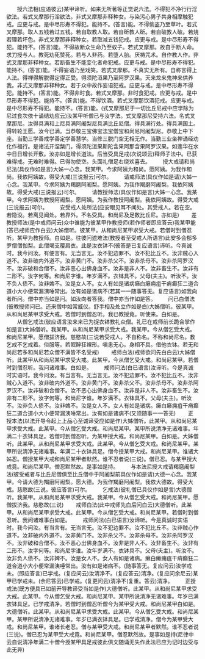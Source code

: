 <!-- { "loadSidebar": true } -->
　　授六法相(应语彼云)某甲谛听。如来无所著等正觉说六法。不得犯不净行行淫欲法。若式叉摩那行淫欲法。非式叉摩那非释种女。与染污心男子共身相摩触犯戒。应更与戒。是中尽形寿不得犯。能持不。(答言)能。不得偷盗乃至草叶。若式叉摩那。取人五钱若过五钱。若自取教人取。若自斫教人斫。若自破教人破。若烧若理若坏色。非式叉摩那非释种女。若取减五钱犯戒。应更与戒。是中尽形寿不得犯。能持不。(答言)能。不得故断众生命乃至蚁子。若式叉摩那。故自手断人命。求刀授与人。教死劝死赞死。若与人非药。若堕人胎。厌祷咒术。自作教人作。非式叉摩那非释种女。若断畜生不能变化者命犯戒。应更与戒。是中尽形寿不得犯。能持不。(答言)能。不得妄语乃至戏笑。若式叉摩那。不真实无所有。自称言得上人法。得禅得解脱得定得正受。得须陀洹果乃至阿罗汉果。天来龙来鬼神来供养我。非式叉摩那非释种女。若于众中故作妄语犯戒。应更与戒。是中尽形寿不得犯。能持不。(答言)能。不得非时食。若式叉摩那。非时食犯戒。应更与戒。是中尽形寿不得犯。能持不。(答言)能。不得饮酒。若式叉摩那饮酒犯戒。应更与戒。是中尽形寿不得犯。能持不。(答言)能。(式叉摩那尼于一切比丘尼戒中应学除为尼过食次依十诵结劝应云)汝某甲听僧已与汝学法。式叉摩那尼受持六法。名式叉摩那尼。汝得具满和上尼具满阿阇梨尼具满比丘尼僧。得具满行处。得具满国土。得转轮王愿。汝今已满。当恭敬三宝佛宝法宝僧宝和尚尼阿阇梨尼。恭敬上中下座。当勤三学善戒学善定学善慧学。当修三脱门空无相无作。当勤三业坐禅诵经劝化作福行。是诸法开涅槃门。得须陀洹果斯陀含果阿那含果阿罗汉果。如莲华在水中日日增长开敷。汝亦如是增长道法。后当受具足戒(次说颂云)释师子法中。已获难得戒。无难时难得。已得勿使空。头面礼僧足右绕欢喜去。
　　授大戒请和尚尼法(具仪作如是言)大姊一心念。我某甲。今求阿姨为和尚。愿阿姨。为我作和尚。我依阿姨故。得受大戒(三说报云)可尔。
　　请戒师法(具仪作如是请)大姊一心念。我某甲。今求阿姨为羯磨阿阇梨。愿阿姨。为我作羯磨阿阇梨。我依阿姨故。得受大戒(三说报云)可尔。
　　请教授师法(具仪作如是言)大姊一心念。我某甲。今求阿姨为教授阿阇梨。愿阿姨。为我作教授阿阇梨。我依阿姨故。得受大戒(三说报云)可尔。
　　安受戒人处所法(应安眼见耳不闻处。其受戒人。若在空。若隐没。若离见闻处。若界外。不名受具。和尚尼及足数比丘尼。亦如是)
　　差教授师法(是中戒师问云)众中谁能为彼某甲作教授师(若作师者即应答云)我某甲能(答已戒师应作白云)大姊僧听。彼某甲。从和尚尼某甲求受大戒。若僧时到僧忍听。某甲为教授师。白如是。往彼问遮难法(教授者至受戒人所语言)此安多会郁多罗僧僧伽梨。此僧竭支覆肩衣。此是汝衣钵不(彼答是已复应语言)谛听。今真诚时。我今问汝。有便言有。无当言无。汝不犯边罪不。汝不犯比丘不。汝非贼心入道不。汝非破内外道不。汝非黄门不。汝非杀父不。汝非杀母不。汝非杀阿罗汉不。汝非破和合僧不。汝非恶心出佛身血不。汝非是非人不。汝非畜生不。汝非有二形不。汝字何等。和尚尼字谁。年岁满不。衣钵具不。父母(夫主)。听汝不。汝不负人债不。汝非婢不。汝是女人不。女人有如是诸病癞白癞痈疽干痟癫狂二道合道小大小便常漏洟唾常出。汝有如是诸病不(若其一一随事答无。复应语言)如我向者所问。僧中亦当如是问。如汝向者答我。僧中亦当作如是答。
　　问已白僧法(彼教授师问已。还来僧中如常威仪。舒手相及处立作如是白)大姊僧听。彼某甲。从和尚尼某甲求受大戒。若僧时到僧忍听。我已教授竟。听使来。白如是。
　　从僧乞戒法(彼应语言汝来来已为捉衣钵教礼众僧。礼已在戒师前长跪合掌作如是言)大姊僧听。我某甲。从和尚尼某甲求受大戒。我某甲。今从僧乞受大戒。和尚尼某甲。愿僧拔济我。慈愍故(三说若受戒人。不自称名。不称和尚尼名。教乞戒不乞戒着。俗服等。若眠醉狂裸形。嗔恚无心。身相不具。借他衣钵。若无和尚尼若多和尚尼若众僧不满皆不名受戒)
　　戒师白法(戒师欲问先白白云)大姊僧听。此某甲从和尚尼某甲求受大戒。此某甲。今从僧乞受大戒。和尚尼某甲。若僧时到僧忍听。我问诸难事。白如是。
　　戒师问法(白已语言)汝谛听。今是真诚时实语时。我今问汝。有当言有。无当言无。汝不犯边罪不。汝不犯比丘不。汝非贼心入道不。汝非破内外道不。汝非黄门不。汝非杀父不。汝非杀母不。汝非杀阿罗汉不。汝非破和合僧不。汝不恶心出佛身血不。汝非是非人不。汝非畜生不。汝非有二形不。汝字何等。和尚尼字谁。年岁满不。衣钵具不。父母(夫主)。听汝不。汝非负人债不。汝非婢不。汝是女人不。女人有如是诸病。癞白癞痈疽干痟癫狂二道合道小大小便常漏洟唾常出。汝有如是诸病不(又须随事一一答无)
　　正授本法(以法开导令起上上品心至诚谛受应如是作)大姊僧听。此某甲。从和尚尼某甲求受大戒。此某甲。今从僧乞受大戒。和尚尼某甲。某甲所说清净无诸难事。年满二十衣钵具足。若僧时到僧忍听。为某甲授大戒。和尚尼某甲。白如是。大姊僧听。此某甲。从和尚尼某甲求受大戒。此某甲。今从僧乞受大戒。和尚尼某甲。某甲所说清净无诸难事。年满二十衣钵具足。僧今授某甲大戒。和尚尼某甲。谁诸大姊忍。僧授某甲大戒和尚尼某甲者默然。谁不忍者说(三说)。僧已忍。与某甲授大戒竟。和尚尼某甲。僧忍默然故。是事如是持。
　　与本法尼授大戒请羯磨阇梨法(彼受戒者与比丘尼僧俱至比丘僧中于阿阇梨前具仪作如是请)大德一心念。我某甲。今请大德为羯磨阿阇梨。愿大德。为我作羯磨阿阇梨。我依大德故。得受大戒。慈愍故(三说。彼应答言)可尔。
　　乞戒法(彼礼僧已具仪作如是言)大德僧听。我某甲。从和尚尼某甲求受大戒。我某甲。今从僧乞受大戒。和尚尼某甲。愿僧拔济我。慈愍故(三说)
　　戒师白法(此中戒师先白后问白云)大德僧听。此某甲。从和尚尼某甲求受大戒。此某甲。今从僧乞受大戒。和尚尼某甲。若僧时到僧忍听。我问诸难事白如是。
　　戒师问法(白已语言)汝谛听。今是真诚时实语时。我今问汝。有当言有。无当言无。汝不犯边罪不。汝不犯比丘不。汝非贼心作道不。汝非破内外道不。汝非黄门不。汝非杀父不。汝非杀母不。汝非杀阿罗汉不。汝非破和合僧不。汝不恶心出佛身血不。汝非是非人不。汝非畜生不。汝非有二形不。汝字何等。和尚尼字谁。汝年岁满不。衣钵具不。父母(夫主)。听汝不。汝非负人债不。汝非婢不。汝是女人不。女人有如是诸病。癞白癞痈疽干痟癫狂二道合道小大小便常漏洟唾常出。汝有如是诸病不。(随事答无。复应问云)汝学戒未。(即应答言)已学戒。(复应问云)汝清净不。(复应答云)清净。(复应问余尼云)某甲已学戒未。(余尼答云)已学戒。(复更问云)清净不(复重。答云)清净。
　　正授戒法(既方便具已如前开导教谛受当如是作)大德僧听。此某甲。从和尚尼某甲求受大戒。此某甲。今从僧乞受大戒。和尚尼某甲。某甲所说清净无诸难事。年岁已满衣钵具足。已学戒清净。若僧时到僧忍听僧今为某甲受大戒。和尚尼某甲白如是。大德僧听。此某甲。从和尚尼某甲求受大戒。此某甲。今从僧乞受大戒。和尚尼某甲。某甲所说清净无诸难事。年岁已满衣钵具足。已学戒清净。僧今为某甲受大戒。和尚尼某甲。谁诸长老忍。僧与某甲受大戒。和尚尼某甲者默然。谁不忍者说(三说)。僧已忍为某甲受大戒竟。和尚尼某甲。僧忍默然故。是事如是持(尼律中云自说清净年满二十僧今授某甲具足戒彼此俱文随诵无失作此法已应为记时边受与此无异)
